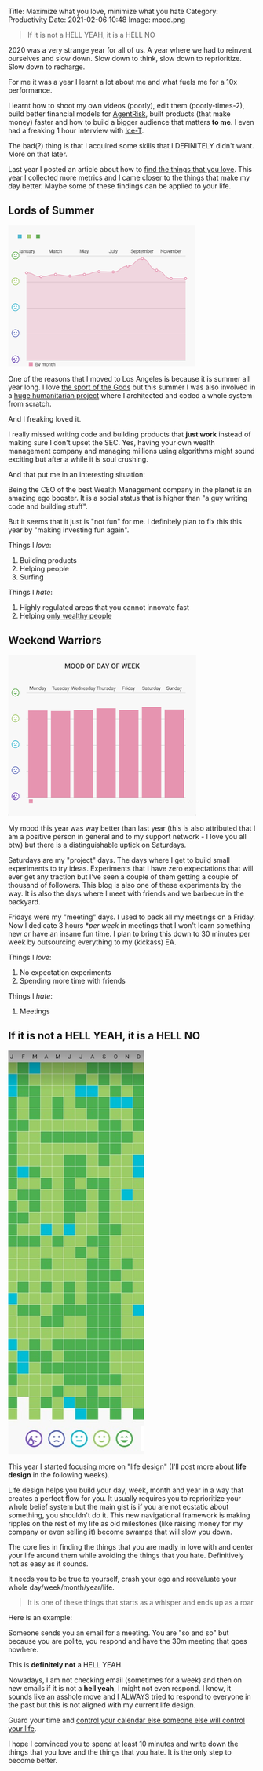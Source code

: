 Title: Maximize what you love, minimize what you hate
Category: Productivity
Date: 2021-02-06 10:48
Image: mood.png

> If it is not a HELL YEAH, it is a HELL NO

2020 was a very strange year for all of us. A year where we had to reinvent ourselves and slow down. Slow down to think, slow down to reprioritize. Slow down to recharge. 

For me it was a year I learnt a lot about me and what fuels me for a 10x performance. 

I learnt how to shoot my own videos (poorly), edit them (poorly-times-2), build better financial models for [AgentRisk](https://agentrisk.com), built products (that make money) faster and how to build a bigger audience that matters **to me**. I even had a freaking 1 hour interview with [Ice-T](https://www.youtube.com/watch?v=WrES48wX6CQ).

The bad(?) thing is that I acquired some skills that I DEFINITELY didn't want. More on that later.

Last year I posted an article about how to [find the things that you love](the-joy-journal). This year I collected more metrics and I came closer to the things that make my day better. Maybe some of these findings can be applied to your life. 

## Lords of Summer

![mood](/images/mood_of_the_month.png)

One of the reasons that I moved to Los Angeles is because it is summer all year long. I love [the sport of the Gods](addictive-design-using-unpredictable-rewards) but this summer I was also involved in a [huge humanitarian project](how-i-spent-my-summer-helping-to-save-a-whole-country) where I architected and coded a whole system from scratch.  

And I freaking loved it. 

I really missed writing code and building products that **just work** instead of making sure I don't upset the SEC. Yes, having your own wealth management company and managing millions using algorithms might sound exciting but after a while it is soul crushing. 

And that put me in an interesting situation:

Being the CEO of the best Wealth Management company in the planet is an amazing ego booster. It is a social status that is higher than "a guy writing code and building stuff".  

But it seems that it just is "not fun" for me. I definitely plan to fix this this year by "making investing fun again". 

Things I *love*:

1. Building products
2. Helping people
3. Surfing

Things I *hate*:

1. Highly regulated areas that you cannot innovate fast
2. Helping [only wealthy people](https://agentrisk.com)

## Weekend Warriors

![mood](/images/mood_of_the_week.png)

My mood this year was way better than last year (this is also attributed that I am a positive person in general and to my support network - I love you all btw) but there is a distinguishable uptick on Saturdays.

Saturdays are my "project" days. The days where I get to build small experiments to try ideas. Experiments that I have zero expectations that will ever get any traction but I've seen a couple of them getting a couple of thousand of followers. This blog is also one of these experiments by the way. It is also the days where I meet with friends and we barbecue in the backyard. 

Fridays were my "meeting" days. I used to pack all my meetings on a Friday. Now I dedicate 3 hours **per week* in meetings that I won't learn something new or have an insane fun time. I plan to bring this down to 30 minutes per week by outsourcing everything to my (kickass) EA. 

Things I *love*:

1. No expectation experiments
2. Spending more time with friends

Things I *hate*:

1.  Meetings

## If it is not a HELL YEAH, it is a HELL NO

![mood](/images/mood.png)

This year I started focusing more on "life design" (I'll post more about **life design** in the following weeks). 

Life design helps you build your day, week, month and year in a way that creates a perfect flow for you. It usually requires you to reprioritize your whole belief system but the main gist is if you are not ecstatic about something, you shouldn't do it. This new navigational framework is making ripples on the rest of my life as old milestones (like raising money for my company or even selling it) become swamps that will slow you down. 

The core lies in finding the things that you are madly in love with and center your life around them while avoiding the things that you hate. Definitively not as easy as it sounds. 

It needs you to be true to yourself, crash your ego and reevaluate your whole day/week/month/year/life. 

> It is one of these things that starts as a whisper and ends up as a roar

Here is an example:

Someone sends you an email for a meeting. You are "so and so" but because you are polite, you respond and have the 30m meeting that goes nowhere.

This is **definitely not** a HELL YEAH.

Nowadays, I am not checking email (sometimes for a week) and then on new emails if it is not a **hell yeah**, I might not even respond. I know, it sounds like an asshole move and I ALWAYS tried to respond to everyone in the past but this is not aligned with my current life design. 

Guard your time and [control your calendar else someone else will control your life](https://jon.io/3-tricks-to-smash-your-goals).

I hope I convinced you to spend at least 10 minutes and write down the things that you love and the things that you hate. It is the only step to become better.
